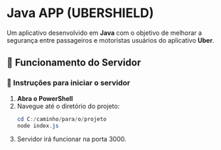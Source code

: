 # Java APP (UBERSHIELD)  

Um aplicativo desenvolvido em **Java** com o objetivo de melhorar a segurança entre passageiros e motoristas usuários do aplicativo **Uber**.

## 🚀 Funcionamento do Servidor  

### 📌 Instruções para iniciar o servidor  

1. **Abra o PowerShell**  
2. Navegue até o diretório do projeto:  
   ```powershell
   cd C:/caminho/para/o/projeto
   node index.js

3. Servidor irá funcionar na porta 3000.
